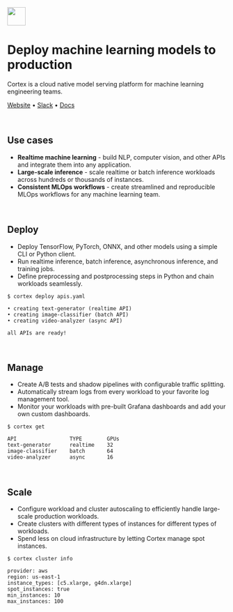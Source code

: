 <img src='https://s3-us-west-2.amazonaws.com/cortex-public/logo.png' height='42'>

<br>

# Deploy machine learning models to production

Cortex is a cloud native model serving platform for machine learning engineering teams.

[Website](https://www.cortex.dev) • [Slack](https://community.cortex.dev) • [Docs](https://docs.cortex.dev)

<br>

## Use cases

* **Realtime machine learning** - build NLP, computer vision, and other APIs and integrate them into any application.
* **Large-scale inference** - scale realtime or batch inference workloads across hundreds or thousands of instances.
* **Consistent MLOps workflows** - create streamlined and reproducible MLOps workflows for any machine learning team.

<br>

## Deploy

* Deploy TensorFlow, PyTorch, ONNX, and other models using a simple CLI or Python client.
* Run realtime inference, batch inference, asynchronous inference, and training jobs.
* Define preprocessing and postprocessing steps in Python and chain workloads seamlessly.

```text
$ cortex deploy apis.yaml

• creating text-generator (realtime API)
• creating image-classifier (batch API)
• creating video-analyzer (async API)

all APIs are ready!
```

<br>

## Manage

* Create A/B tests and shadow pipelines with configurable traffic splitting.
* Automatically stream logs from every workload to your favorite log management tool.
* Monitor your workloads with pre-built Grafana dashboards and add your own custom dashboards.

```text
$ cortex get

API                 TYPE        GPUs
text-generator      realtime    32
image-classifier    batch       64
video-analyzer      async       16
```

<br>

## Scale

* Configure workload and cluster autoscaling to efficiently handle large-scale production workloads.
* Create clusters with different types of instances for different types of workloads.
* Spend less on cloud infrastructure by letting Cortex manage spot instances.

```text
$ cortex cluster info

provider: aws
region: us-east-1
instance_types: [c5.xlarge, g4dn.xlarge]
spot_instances: true
min_instances: 10
max_instances: 100
```
